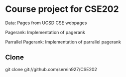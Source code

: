 # Course project for CSE202

Data: Pages from UCSD CSE webpages

Pagerank: Implementation of pagerank

Parrallel Pagerank: Implementation of parrallel pagerank

## Clone 

git clone git://github.com/serein927/CSE202
